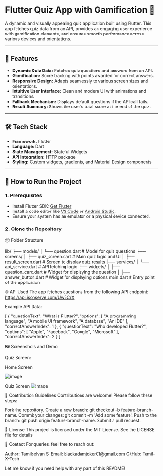 # Flutter Quiz App with Gamification 🎯

A dynamic and visually appealing quiz application built using Flutter. This app fetches quiz data from an API, provides an engaging user experience with gamification elements, and ensures smooth performance across various devices and orientations.

---

## 📖 Features

- **Dynamic Quiz Data:** Fetches quiz questions and answers from an API.
- **Gamification:** Score tracking with points awarded for correct answers.
- **Responsive Design:** Adapts seamlessly to various screen sizes and orientations.
- **Intuitive User Interface:** Clean and modern UI with animations and transitions.
- **Fallback Mechanism:** Displays default questions if the API call fails.
- **Result Summary:** Shows the user's total score at the end of the quiz.

---

## 🛠️ Tech Stack

- **Framework:** Flutter
- **Language:** Dart
- **State Management:** Stateful Widgets
- **API Integration:** HTTP package
- **Styling:** Custom widgets, gradients, and Material Design components

---

## 🚀 How to Run the Project



### 1. Prerequisites

- Install Flutter SDK: [Get Flutter](https://flutter.dev/docs/get-started/install)
- Install a code editor like [VS Code](https://code.visualstudio.com/) or [Android Studio](https://developer.android.com/studio).
- Ensure your system has an emulator or a physical device connected.

### 2. Clone the Repository



📦 Folder Structure


lib/
├── models/
│   └── question.dart        # Model for quiz questions
├── screens/
│   ├── quiz_screen.dart     # Main quiz logic and UI
│   ├── result_screen.dart   # Screen to display quiz results
├── services/
│   └── api_service.dart     # API fetching logic
├── widgets/
│   ├── question_card.dart   # Widget for displaying the question
│   ├── answer_button.dart   # Widget for displaying options
main.dart                    # Entry point of the application


🌐 API Used
The app fetches questions from the following API endpoint: https://api.jsonserve.com/Uw5CrX

Example API Data:

[
  {
    "questionText": "What is Flutter?",
    "options": [
      "A programming language",
      "A mobile UI framework",
      "A database",
      "An IDE"
    ],
    "correctAnswerIndex": 1
  },
  {
    "questionText": "Who developed Flutter?",
    "options": [
      "Apple",
      "Facebook",
      "Google",
      "Microsoft"
    ],
    "correctAnswerIndex": 2
  }
]

🖼️ Screenshots and Demo

Quiz Screen:

Home Screen

![image](https://github.com/user-attachments/assets/0f9556a2-b138-454d-b927-fc8e1fa96282)

Quiz Screen
![image](https://github.com/user-attachments/assets/73841835-10d9-4db3-b305-66420b4c356d)

📜 Contribution Guidelines
Contributions are welcome! Please follow these steps:

Fork the repository.
Create a new branch: git checkout -b feature-branch-name.
Commit your changes: git commit -m 'Add some feature'.
Push to the branch: git push origin feature-branch-name.
Submit a pull request.


📄 License
This project is licensed under the MIT License. See the LICENSE file for details.


📧 Contact
For queries, feel free to reach out:

Author: Tamilselvan S.
Email: blackadamjoker01@gmail.com
GitHub: Tamil-X-Tech




Let me know if you need help with any part of this README!



